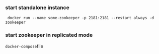 ### start standalone instance 

```shell
 docker run --name some-zookeeper -p 2181:2181 --restart always -d zookeeper
```

### start zookeeper in replicated mode

`docker-compose`file

